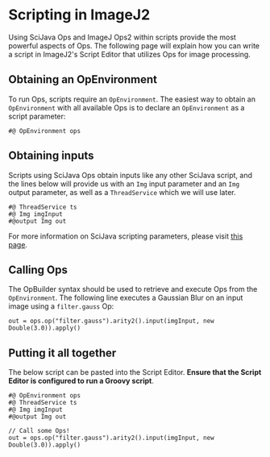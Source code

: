 # Scripting in ImageJ2

Using SciJava Ops and ImageJ Ops2 within scripts provide the most powerful aspects of Ops. The following page will explain how you can write a script in ImageJ2's Script Editor that utilizes Ops for image processing.

## Obtaining an OpEnvironment

To run Ops, scripts require an `OpEnvironment`. The easiest way to obtain an `OpEnvironment` with all available Ops is to declare an `OpEnvironment` as a script parameter:

```text
#@ OpEnvironment ops
```

## Obtaining inputs

Scripts using SciJava Ops obtain inputs like any other SciJava script, and the lines below will provide us with an `Img` input parameter and an `Img` output parameter, as well as a `ThreadService` which we will use later.

```text
#@ ThreadService ts
#@ Img imgInput
#@output Img out
```

For more information on SciJava scripting parameters, please visit [this page](https://imagej.net/scripting/parameters).

## Calling Ops

The OpBuilder syntax should be used to retrieve and execute Ops from the `OpEnvironment`. The following line executes a Gaussian Blur on an input image using a `filter.gauss` Op:
```text
out = ops.op("filter.gauss").arity2().input(imgInput, new Double(3.0)).apply()
```

## Putting it all together

The below script can be pasted into the Script Editor. **Ensure that the Script Editor is configured to run a Groovy script**.

```text
#@ OpEnvironment ops
#@ ThreadService ts
#@ Img imgInput
#@output Img out

// Call some Ops!
out = ops.op("filter.gauss").arity2().input(imgInput, new Double(3.0)).apply()
```
